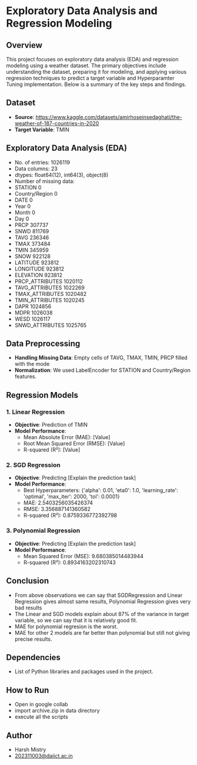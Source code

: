 # Exploratory Data Analysis and Regression Modeling

## Overview
This project focuses on exploratory data analysis (EDA) and regression modeling using a weather dataset. The primary objectives include understanding the dataset, preparing it for modeling, and applying various regression techniques to predict a target variable and Hyperparamter Tuning implementation. Below is a summary of the key steps and findings.

## Dataset
- **Source**: https://www.kaggle.com/datasets/amirhoseinsedaghati/the-weather-of-187-countries-in-2020
- **Target Variable**: TMIN

## Exploratory Data Analysis (EDA)
- No. of entries: 1026119
- Data columns: 23
- dtypes: float64(12), int64(3), object(8)
- Number of missing data:
- STATION                  0
- Country/Region           0
- DATE                     0
- Year                     0
- Month                    0
- Day                      0
- PRCP                307737
- SNWD                811769
- TAVG                236346
- TMAX                373484
- TMIN                345959
- SNOW                922128
- LATITUDE            923812
- LONGITUDE           923812
- ELEVATION           923812
- PRCP_ATTRIBUTES    1020112
- TAVG_ATTRIBUTES    1022269
- TMAX_ATTRIBUTES    1020482
- TMIN_ATTRIBUTES    1020245
- DAPR               1024856
- MDPR               1026038
- WESD               1026117
- SNWD_ATTRIBUTES    1025765

## Data Preprocessing
- **Handling Missing Data**: Empty cells of TAVG, TMAX, TMIN, PRCP filled with the mode
- **Normalization**: We used LabelEncoder for STATION and Country/Region features. 

## Regression Models
### 1. Linear Regression
- **Objective**: Prediction of TMIN
- **Model Performance**:
  - Mean Absolute Error (MAE): [Value]
  - Root Mean Squared Error (RMSE): [Value]
  - R-squared (R²): [Value]

### 2. SGD Regression
- **Objective**: Predicting [Explain the prediction task]
- **Model Performance**:
  - Best Hyperparameters: {'alpha': 0.01, 'eta0': 1.0, 'learning_rate': 'optimal', 'max_iter': 2000, 'tol': 0.0001}
  - MAE: 2.5403256035426374
  - RMSE: 3.356887141360582
  - R-squared (R²): 0.8759336772392798

### 3. Polynomial Regression
- **Objective**: Predicting [Explain the prediction task]
- **Model Performance**:
  - Mean Squared Error (MSE): 9.680385014483944
  - R-squared (R²): 0.8934163202310743

## Conclusion
- From above observations we can say that SGDRegression and Linear Regression gives almost same results, Polynomial Regression gives very bad results
- The Linear and SGD models explain about 87% of the variance in target variable, so we can say that it is relatively good fit.
- MAE for polynomial regresion is the worst.
- MAE for other 2 models are far better than polynomial but still not giving precise results.



## Dependencies
- List of Python libraries and packages used in the project.

## How to Run
- Open in google collab 
- import archive.zip in data directory
- execute all the scripts

## Author
- Harsh Mistry
- 202311003@daiict.ac.in
